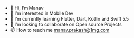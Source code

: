 - 👋 Hi, I’m Manav
- 👀 I’m interested in Mobile Dev
- 🌱 I’m currently learning Flutter, Dart, Kotlin and Swift 5.5
- 💞️ I’m looking to collaborate on Open source Projects
- 📫 How to reach me manav.prakash@1mg.com

<!---
manav1mg/manav1mg is a ✨ special ✨ repository because its `README.md` (this file) appears on your GitHub profile.
You can click the Preview link to take a look at your changes.
--->
